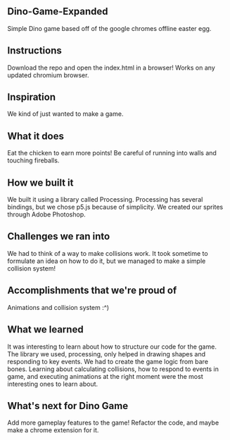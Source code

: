 ## Dino-Game-Expanded
Simple Dino game based off of the google chromes offline easter egg.

## Instructions
Download the repo and open the index.html in a browser! Works on any updated chromium browser.

## Inspiration
We kind of just wanted to make a game.

## What it does
Eat the chicken to earn more points! Be careful of running into walls and touching fireballs. 

## How we built it
We built it using a library called Processing. Processing has several bindings, but we chose p5.js because of simplicity. We created our sprites through Adobe Photoshop.

## Challenges we ran into
We had to think of a way to make collisions work. It took sometime to formulate an idea on how to do it, but we managed to make a simple collision system!

## Accomplishments that we're proud of
Animations and collision system :^)

## What we learned
It was interesting to learn about how to structure our code for the game. The library we used, processing, only helped in drawing shapes and responding to key events. We had to create the game logic from bare bones. Learning about calculating collisions, how to respond to events in game, and executing animations at the right moment were the most interesting ones to learn about.

## What's next for Dino Game
Add more gameplay features to the game! Refactor the code, and maybe make a chrome extension for it.
